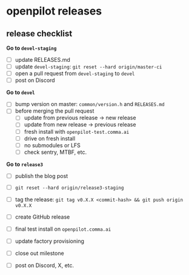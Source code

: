 # openpilot releases


## release checklist

**Go to `devel-staging`**
- [ ] update RELEASES.md
- [ ] update `devel-staging`: `git reset --hard origin/master-ci`
- [ ] open a pull request from `devel-staging` to `devel`
- [ ] post on Discord

**Go to `devel`**
- [ ] bump version on master: `common/version.h` and `RELEASES.md`
- [ ] before merging the pull request
  - [ ] update from previous release -> new release
  - [ ] update from new release -> previous release
  - [ ] fresh install with `openpilot-test.comma.ai`
  - [ ] drive on fresh install
  - [ ] no submodules or LFS
  - [ ] check sentry, MTBF, etc.

**Go to `release3`**
- [ ] publish the blog post
- [ ] `git reset --hard origin/release3-staging`
- [ ] tag the release: `git tag v0.X.X <commit-hash> && git push origin v0.X.X`
- [ ] create GitHub release
- [ ] final test install on `openpilot.comma.ai`
- [ ] update factory provisioning
- [ ] close out milestone
- [ ] post on Discord, X, etc.

